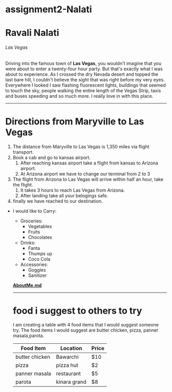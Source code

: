 # assignment2-Nalati
# Ravali Nalati
###### Las Vegas  
Driving into the famous town of **Las Vegas**, you wouldn't imagine that you were about to enter a twenty-four hour party. But that's exactly what I was about to experience. As I crossed the dry Nevada desert and topped the last bare hill, I couldn't believe the sight that was right before my very eyes. Everywhere I looked I saw flashing fluorescent lights, buildings that seemed to touch the sky, people walking the entire length of the Vegas Strip, taxis and buses speeding and so much more. I really love in with this place.


---

# Directions from Maryville to Las Vegas
1. The distance from Maryville to Las Vegas is 1,350 miles via flight transport.
2. Book a cab and go to kansas airport.
    1. After reaching kansas airport take a flight from kansas to Arizona airport.
    2. At Arizona airport we have to change our terminal from 2 to 3
3. The flight from Arizona to Las Vegas will arrive within half an hour, take the flight.
    1. It takes 3 hours to reach Las Vegas from Arizona.
    2. After landing take all your belogings safe.
4. finally we have reached to our destination.  


* I would like to Carry:
  * Groceries:
    * Vegetables
    * Fruits
    * Chocolates
  * Drinks:
    * Fanta
    * Thumps up
    * Coco Cola
  * Accessories:
    * Goggles
    * Sanitizer

   **[AboutMe.md](AboutMe.md)** 


   ---


   # food i suggest to others to try
   I am creating a table with 4 food items that I would suggest someone try. The food items I would suggest are  butter chicken, pizza, panner masala,parota.

   |Food Item|Location|Price|
   |---|---|---|
   |butter chicken|Bawarchi|$10|
   |pizza|pizza hut|$2|
   |panner masala|restaurant|$5|
   |parota|kinara grand|$8|

   
   



